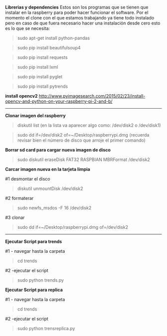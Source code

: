 

**Librerias y dependencies**
Estos son los programas que se tienen que instalar en la raspberry para poder hacer funcionar el software. 
Por el momento el clone con el que estamos trabajando ya tiene todo instalado pero en caso de que fuera necesario hacer una instalación desde cero esto es lo que se necesita: 

>sudo apt-get install python-pandas

>sudo pip install beautifulsoup4

>sudo pip install requests

>sudo pip install lxml

>sudo pip install pyglet

>sudo pip install pytrends

**install opencv2**
http://www.pyimagesearch.com/2015/02/23/install-opencv-and-python-on-your-raspberry-pi-2-and-b/

 ______________________________________________________________________________

**Clonar imagen del raspberry**

>diskutil list
(en la lista va aparecer algo como: /dev/disk2 o /dev/disk1)

>sudo dd if=/dev/disk2 of=~/Desktop/raspberrypi.dmg
(recuerda revisar bien el número de disco que arroje el primer comando)

**Borrar sd card para cargar nueva imagen de disco**
>sudo diskutil eraseDisk FAT32 RASPBIAN MBRFormat /dev/disk2

**Carcar imagen nueva en la tarjeta limpia**

#1 desmontar el disco
>diskutil unmountDisk /dev/disk2

#2 formaterar
>sudo newfs_msdos -F 16 /dev/disk2

#3 clonar
>sudo dd if=~/Desktop/raspberrypi.dmg of=/dev/disk2

 ______________________________________________________________________________

**Ejecutar Script para trends**

#1 - navegar hasta la carpeta
>cd trends

#2 -ejecutar el script 
>sudo python trends.py

**Ejecutar Script para replica**

#1 - navegar hasta la carpeta
>cd trends

#2 -ejecutar el script 
>sudo python trensreplica.py
